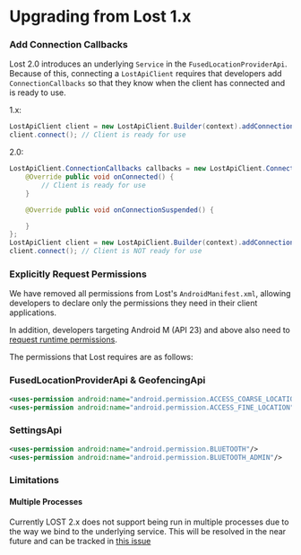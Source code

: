 # Upgrading from Lost 1.x

### Add Connection Callbacks
Lost 2.0 introduces an underlying `Service` in the `FusedLocationProviderApi`. Because of this, connecting a `LostApiClient` requires that developers add `ConnectionCallbacks` so that they know when the client has connected and is ready to use.

1.x:
```java
LostApiClient client = new LostApiClient.Builder(context).addConnectionCallbacks(callbacks).build();
client.connect(); // Client is ready for use
```

2.0:
```java
LostApiClient.ConnectionCallbacks callbacks = new LostApiClient.ConnectionCallbacks() {
    @Override public void onConnected() {
        // Client is ready for use
    }

    @Override public void onConnectionSuspended() {

    }
};
LostApiClient client = new LostApiClient.Builder(context).addConnectionCallbacks(callbacks).build();
client.connect(); // Client is NOT ready for use
```

### Explicitly Request Permissions
We have removed all permissions from Lost's `AndroidManifest.xml`, allowing developers to declare only the permissions they need in their client applications.

In addition, developers targeting Android M (API 23) and above also need to [request runtime permissions](https://developer.android.com/training/permissions/requesting.html).

The permissions that Lost requires are as follows:

### FusedLocationProviderApi & GeofencingApi
```xml
<uses-permission android:name="android.permission.ACCESS_COARSE_LOCATION"/>
<uses-permission android:name="android.permission.ACCESS_FINE_LOCATION"/>
```

### SettingsApi
```xml
<uses-permission android:name="android.permission.BLUETOOTH"/>
<uses-permission android:name="android.permission.BLUETOOTH_ADMIN"/>
```

### Limitations

#### Multiple Processes
Currently LOST 2.x does not support being run in multiple processes due to the way we bind to the underlying service. This will be resolved in the near future and can be tracked in [this issue](https://github.com/mapzen/lost/issues/173)
